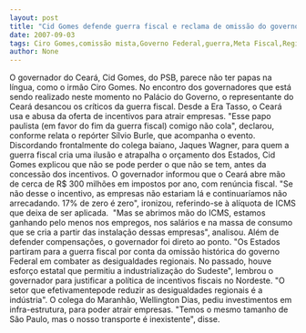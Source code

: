```yaml
---
layout: post
title: "Cid Gomes defende guerra fiscal e reclama de omissão do governo Federal com região Nordeste"
date: 2007-09-03
tags: Ciro Gomes,comissão mista,Governo Federal,guerra,Meta Fiscal,Região Nordeste
author: None
---
```

O governador do Cear&aacute;, Cid Gomes, do PSB, parece n&atilde;o ter papas na l&iacute;ngua, como o irm&atilde;o Ciro Gomes. No encontro dos governadores que est&aacute; sendo realizado neste momento no Pal&aacute;cio do Governo, o representante do Cear&aacute; desancou os cr&iacute;ticos da guerra fiscal. Desde a Era Tasso, o Cear&aacute; usa e abusa da oferta de incentivos para atrair empresas.
&quot;Esse papo paulista (em favor do fim da guerra fiscal) comigo n&atilde;o cola&quot;, declarou, conforme relata o rep&oacute;rter S&iacute;lvio Burle, que acompanha o evento.
Discordando frontalmente do colega baiano, Jaques Wagner, para quem a guerra fiscal cria uma ilus&atilde;o e atrapalha o or&ccedil;amento dos Estados, Cid Gomes explicou que n&atilde;o se pode perder o que n&atilde;o se tem, antes da concess&atilde;o dos incentivos.
O governador informou que o Cear&aacute; abre m&atilde;o de cerca de R$ 300 milh&otilde;es em impostos por ano, com ren&uacute;ncia fiscal. &quot;Se n&atilde;o&nbsp;desse o incentivo,&nbsp;as empresas&nbsp;n&atilde;o estariam l&aacute; e continuar&iacute;amos n&atilde;o arrecadando. 17% de zero &eacute; zero&quot;, ironizou, referindo-se &agrave; al&iacute;quota de ICMS que deixa de ser aplicada.&nbsp;
&quot;Mas se abrimos m&atilde;o do ICMS, estamos ganhando pelo menos nos empregos, nos sal&aacute;rios e na massa de consumo que se cria a partir das instala&ccedil;&atilde;o dessas empresas&quot;, analisou.
Al&eacute;m de defender compensa&ccedil;&otilde;es, o governador foi direto ao ponto. &quot;Os Estados partiram para a guerra fiscal por conta da omiss&atilde;o hist&oacute;rica do governo Federal em combater as desigualdades regionais. No passado, houve esfor&ccedil;o estatal&nbsp;que permitiu&nbsp;a industrializa&ccedil;&atilde;o do Sudeste&quot;, lembrou&nbsp;o governador para justificar a pol&iacute;tica de incentivos fiscais no Nordeste. &quot;O setor que efetivamentepode reduzir as desigualdades regionais &eacute; a ind&uacute;stria&quot;.
O colega do Maranh&atilde;o, Wellington Dias, pediu investimentos em infra-estrutura, para poder atrair empresas. &quot;Temos o mesmo tamanho de S&atilde;o Paulo, mas o nosso transporte &eacute; inexistente&quot;, disse. 